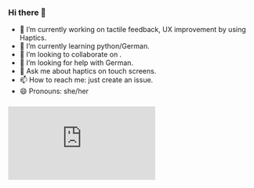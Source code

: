 ### Hi there 👋

<!--
**bsadia/bsadia** is a ✨ _special_ ✨ repository because its `README.md` (this file) appears on your GitHub profile.

-->

- 🔭 I’m currently working on tactile feedback, UX improvement by using Haptics.
- 🌱 I’m currently learning python/German.
- 👯 I’m looking to collaborate on .
- 🤔 I’m looking for help with German.
- 💬 Ask me about haptics on touch screens.
- 📫 How to reach me: just create an issue.
- 😄 Pronouns: she/her


### ![Bushra Resume](https://github.com/bsadia/bsadia/files/9423961/BushraSadia_EN.pdf)

